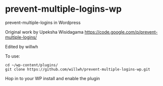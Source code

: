 prevent-multiple-logins-wp
==========================

prevent-multiple-logins in Wordpress

Original work by Upeksha Wisidagama https://code.google.com/p/prevent-multiple-logins/

Edited by willwh

To use:

```
cd ~/wp-content/plugins/
git clone https://github.com/willwh/prevent-multiple-logins-wp.git
```

Hop in to your WP install and enable the plugin
